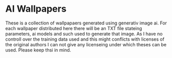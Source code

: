 # AI Wallpapers

These is a collection of wallpapaers generated using generativ image ai.
For each wallpaper distributed here there will be an TXT file stateing parameters, ai models and such used to generate that image.
As I have no controll over the training data used and this might conflicts with licenses of the original authors I can not give any licenseing under which theses can be used.
Please keep thsi in mind.
